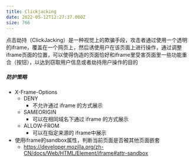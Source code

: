 ```yaml
---
title: Clickjacking
date: 2022-05-12T12:27:37.000Z
size: 766
---
```

点击劫持（ClickJacking）是一种视觉上的欺骗手段，攻击者通过使用一个透明的iframe，覆盖在一个网页上，然后诱使用户在该页面上进行操作，通过调整iframe页面的位置，可以使得伪造的页面恰好和iframe里受害页面里一些功能重合（按钮），以达到窃取用户信息或者劫持用户操作的目的

##### 防护策略

- X-Frame-Options
  - DENY
    - 不允许通过 iframe 的方式展示
  - SAMEORIGIN
    - 可以在相同域名下通过 iframe 的方式展示
  - ALLOW-FROM
    - 可以在指定来源的 iframe中展示
- 使用iframe的sandbox属性，判断当前页面是否被其他页面嵌套
  - https://developer.mozilla.org/zh-CN/docs/Web/HTML/Element/iframe#attr-sandbox
